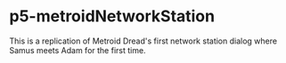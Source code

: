 # p5-metroidNetworkStation
This is a replication of Metroid Dread's first network station dialog where Samus meets Adam for the first time.
